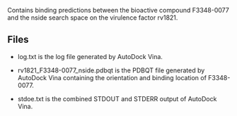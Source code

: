 Contains binding predictions between the bioactive compound F3348-0077 and the nside search space on the virulence factor rv1821.

## Files

- log.txt is the log file generated by AutoDock Vina.

- rv1821_F3348-0077_nside.pdbqt is the PDBQT file generated by AutoDock Vina containing the orientation and binding location of F3348-0077.

- stdoe.txt is the combined STDOUT and STDERR output of AutoDock Vina.

